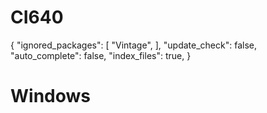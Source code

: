 CI640
=====

{
	"ignored_packages":
	[
		"Vintage",
	],
	"update_check": false,
	"auto_complete": false, 
	"index_files": true,
}


Windows
=======

